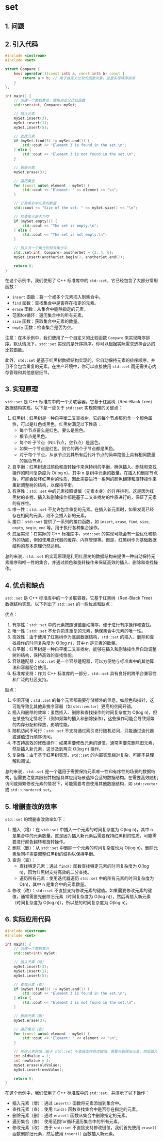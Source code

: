 # set

## 1. 问题

## 2. 引入代码

```c++
#include <iostream>
#include <set>

struct Compare {
    bool operator()(const int& a, const int& b) const {
        return a > b; // 用于自定义比较的函数对象，这里实现降序排序
    }
};

int main() {
    // 创建一个整数集合，使用自定义比较函数
    std::set<int, Compare> mySet;

    // 插入元素
    mySet.insert(3);
    mySet.insert(1);
    mySet.insert(5);

    // 查找元素
    if (mySet.find(3) != mySet.end()) {
        std::cout << "Element 3 is found in the set.\n";
    } else {
        std::cout << "Element 3 is not found in the set.\n";
    }

    // 删除元素
    mySet.erase(3);

    // 遍历集合
    for (const auto& element : mySet) {
        std::cout << "Element: " << element << "\n";
    }

    // 计算集合中元素的数量
    std::cout << "Size of the set: " << mySet.size() << "\n";

    // 检查集合是否为空
    if (mySet.empty()) {
        std::cout << "The set is empty.\n";
    } else {
        std::cout << "The set is not empty.\n";
    }

    // 插入另一个集合到现有集合中
    std::set<int, Compare> anotherSet = {2, 4, 6};
    mySet.insert(anotherSet.begin(), anotherSet.end());

    return 0;
}
```

在这个示例中，我们使用了 C++ 标准库中的 `std::set`，它已经包含了大部分常用函数：

- `insert` 函数：将一个或多个元素插入到集合中。
- `find` 函数：查找集合中是否存在指定的元素。
- `erase` 函数：从集合中删除指定的元素。
- 范围for循环：遍历集合中的所有元素。
- `size` 函数：获取集合中元素的数量。
- `empty` 函数：检查集合是否为空。

注意：在本示例中，我们使用了一个自定义的比较函数 `Compare` 来实现降序排序。默认情况下，`std::set` 实现的是升序排序。你可以根据实际需求选择合适的比较函数。

此外，`std::set` 是基于红黑树数据结构实现的，它自动保持元素的排序顺序，并且不会包含重复的元素。在生产环境中，你可以直接使用 `std::set` 而无需关心内存管理和其他底层细节。

## 3. 实现原理

`std::set` 是 C++ 标准库中的一个关联容器，它基于红黑树（Red-Black Tree）数据结构实现。以下是一些关于 `std::set` 实现原理的关键点：

1. 红黑树：红黑树是一种自平衡二叉查找树，它的每个节点都包含一个颜色属性，可以是红色或黑色。红黑树满足以下性质：
   - 每个节点要么是红色，要么是黑色。
   - 根节点是黑色。
   - 每个叶子节点（NIL节点，空节点）是黑色。
   - 如果一个节点是红色，则它的两个子节点都是黑色。
   - 对于每个节点，从该节点到其所有后代叶节点的简单路径上具有相同数量的黑色节点。
2. 自平衡：红黑树通过颜色和旋转操作来保持树的平衡，确保插入、删除和查找操作的时间复杂度为 O(log n)，其中 n 是树中元素的数量。在插入和删除节点后，可能会破坏红黑树的性质，因此需要进行一系列的颜色翻转和旋转操作来重新调整树的结构，以保持平衡。
3. 有序性：`std::set` 中的元素按照键值（元素本身）的升序排列。这是因为红黑树的查找、插入和删除操作都是基于二叉查找树的性质进行的，保证了元素的有序性。
4. 唯一性：`std::set` 不允许包含重复的元素。在插入新元素时，如果发现已经存在相同的元素，则不会插入新的元素。
5. 接口：`std::set` 提供了一系列的接口函数，如 `insert`, `erase`, `find`, `size`, `empty`, `begin`, `end` 等，用于执行各种集合操作。
6. 底层实现：在实际的 C++ 标准库中，`std::set` 的实现可能会有一些优化和额外的功能，例如使用迭代器的缓存、内存管理等。但是，红黑树作为基础数据结构的基本原理仍然适用。

总的来说，`std::set` 的实现原理是利用红黑树的数据结构来提供一种自动保持元素排序和唯一性的集合，并通过颜色和旋转操作来保证高效的插入、删除和查找操作。

## 4. 优点和缺点

`std::set` 是 C++ 标准库中的一个关联容器，它基于红黑树（Red-Black Tree）数据结构实现。以下列出了 `std::set` 的一些优点和缺点：

优点：

1. 有序性：`std::set` 中的元素按照键值自动排序，便于进行有序操作和查找。
2. 唯一性：`std::set` 不允许包含重复的元素，确保集合中元素的唯一性。
3. 高效性：由于使用了红黑树作为底层数据结构，`std::set` 的插入、删除和查找操作的时间复杂度为 O(log n)，其中 n 是元素的数量。
4. 自平衡：红黑树是一种自平衡二叉查找树，能够在插入和删除操作后自动调整树的结构，保持高效的查找性能。
5. 容器适配器：`std::set` 是一个容器适配器，可以方便地与标准库中的其他算法和容器配合使用。
6. 标准库支持：作为 C++ 标准库的一部分，`std::set` 具有良好的跨平台兼容性和广泛的社区支持。

缺点：

1. 空间开销：`std::set` 的每个元素都需要存储额外的信息，如颜色和指针，这可能导致比其他非排序容器（如 `std::vector`）更高的空间开销。
2. 插入和删除的效率：虽然插入、删除和查找操作的时间复杂度为 O(log n)，但在某些特定情况下（例如频繁的插入和删除操作），这些操作可能会导致频繁的内存分配和释放，影响性能。
3. 随机访问不可行：`std::set` 不支持通过索引进行随机访问，只能通过迭代器或键值进行顺序访问。
4. 不支持高效的修改操作：如果需要修改元素的键值，通常需要先删除旧元素，然后插入新元素，这涉及到两次 O(log n) 操作。
5. 复杂性：由于基于红黑树实现，`std::set` 的内部实现相对复杂，可能不易理解和调试。

总的来说，`std::set` 是一个适用于需要保持元素唯一性和有序性的场景的数据结构，但需要注意其限制并根据具体应用场景选择合适的数据结构。在需要高效随机访问或频繁修改元素的情况下，可能需要考虑使用其他数据结构，如 `std::vector` 或 `std::unordered_set`。

## 5. 增删查改的效率

`std::set` 的增删查改效率如下：

1. 插入（增）：在 `std::set` 中插入一个元素的时间复杂度为 O(log n)，其中 n 是集合中的元素数量。这是因为插入新元素后需要保持红黑树的性质，可能需要进行颜色翻转和旋转操作。
2. 删除（删）：从 `std::set` 中删除一个元素的时间复杂度也为 O(log n)。删除元素后同样需要调整红黑树的结构以保持平衡。
3. 查询（查）：
   - 查找特定元素：通过 `find()` 函数查找特定元素的时间复杂度为 O(log n)，因为红黑树支持高效的二分查找。
   - 遍历所有元素：使用迭代器遍历 `std::set` 中的所有元素的时间复杂度为 O(n)，其中 n 是集合中的元素数量。
4. 修改（改）：`std::set` 不直接支持修改元素的键值。如果需要修改元素的键值，通常需要先删除旧元素（时间复杂度为 O(log n)），然后再插入新元素（时间复杂度为 O(log n)），所以总的时间复杂度为 O(log n)。

## 6. 实际应用代码

```c++
#include <iostream>
#include <set>

int main() {
    // 创建一个整数集合
    std::set<int> mySet;

    // 插入元素（增）
    mySet.insert(3);
    mySet.insert(1);
    mySet.insert(5);

    // 查找元素（查）
    if (mySet.find(3) != mySet.end()) {
        std::cout << "Element 3 is found in the set.\n";
    } else {
        std::cout << "Element 3 is not found in the set.\n";
    }

    // 删除元素（删）
    mySet.erase(3);

    // 遍历集合（查）
    for (const auto& element : mySet) {
        std::cout << "Element: " << element << "\n";
    }

    // 修改元素的值（由于 std::set 不直接支持修改键值，需要先删除旧元素，然后插入新元素）
    int oldValue = 1;
    int newValue = 4;
    mySet.erase(oldValue);
    mySet.insert(newValue);

    return 0;
}
```

在这个示例中，我们使用了 C++ 标准库中的 `std::set`，并演示了以下操作：

- 插入元素（增）：通过 `insert()` 函数将元素添加到集合中。
- 查找元素（查）：使用 `find()` 函数查找集合中是否存在指定的元素。
- 删除元素（删）：通过 `erase()` 函数从集合中删除指定的元素。
- 遍历集合（查）：使用范围for循环遍历集合中的所有元素。
- 修改元素（改）：由于 `std::set` 不直接支持修改键值，我们首先使用 `erase()` 函数删除旧元素，然后使用 `insert()` 函数插入新元素。